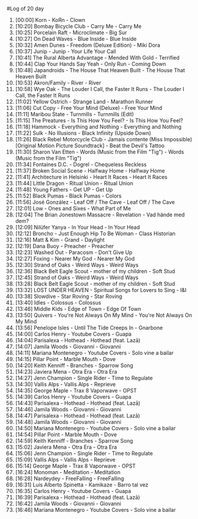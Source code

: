 #Log of 20 day

1. [00:00] Korn - KoЯn - Clown
1. [10:20] Bombay Bicycle Club - Carry Me - Carry Me
1. [10:25] Porcelain Raft - Microclimate - Big Sur
1. [10:27] On Dead Waves - Blue Inside - Blue Inside
1. [10:32] Amen Dunes - Freedom (Deluxe Edition) - Miki Dora
1. [10:37] Junip - Junip - Your Life Your Call
1. [10:41] The Rural Alberta Advantage - Mended With Gold - Terrified
1. [10:44] Clap Your Hands Say Yeah - Only Run - Coming Down
1. [10:48] Japandroids - The House That Heaven Built - The House That Heaven Built
1. [10:53] Akron/Family - River - River
1. [10:58] Wye Oak - The Louder I Call, the Faster It Runs - The Louder I Call, the Faster It Runs
1. [11:02] Yellow Ostrich - Strange Land - Marathon Runner
1. [11:06] Cut Copy - Free Your Mind (Deluxe) - Free Your Mind
1. [11:11] Maribou State - Turnmills - Turnmills (Edit)
1. [11:15] The Preatures - Is This How You Feel? - Is This How You Feel?
1. [11:18] Hammock - Everything and Nothing - Everything and Nothing
1. [11:22] Sulk - No Illusions - Black Infinity (Upside Down)
1. [11:26] Black Rebel Motorcycle Club - Jamais contente (Miss Impossible) [Original Motion Picture Soundtrack] - Beat the Devil's Tattoo
1. [11:30] Sharon Van Etten - Words (Music from the Film "Tig") - Words (Music from the Film "Tig")
1. [11:34] Fontaines D.C. - Dogrel - Chequeless Reckless
1. [11:37] Broken Social Scene - Halfway Home - Halfway Home
1. [11:41] Architecture in Helsinki - Heart It Races - Heart It Races
1. [11:44] Little Dragon - Ritual Union - Ritual Union
1. [11:48] Young Fathers - Get UP - Get Up
1. [11:52] Black Pumas - Black Pumas - Colors
1. [11:56] José González - Leaf Off / The Cave - Leaf Off / The Cave
1. [12:01] Low - Ones and Sixes - What Part of Me
1. [12:04] The Brian Jonestown Massacre - Revelation - Vad hände med dem?
1. [12:09] Nilüfer Yanya - In Your Head - In Your Head
1. [12:12] Broncho - Just Enough Hip To Be Woman - Class Historian
1. [12:16] Matt & Kim - Grand - Daylight
1. [12:19] Dana Buoy - Preacher - Preacher
1. [12:23] Washed Out - Paracosm - Don't Give Up
1. [12:27] Foxing - Nearer My God - Nearer My God
1. [12:30] Strand of Oaks - Weird Ways - Weird Ways
1. [12:36] Black Belt Eagle Scout - mother of my children - Soft Stud
1. [12:45] Strand of Oaks - Weird Ways - Weird Ways
1. [13:28] Black Belt Eagle Scout - mother of my children - Soft Stud
1. [13:32] LOST UNDER HEAVEN - Spiritual Songs for Lovers to Sing - I&I
1. [13:38] Slowdive - Star Roving - Star Roving
1. [13:40] Idles - Colossus - Colossus
1. [13:46] Middle Kids - Edge of Town - Edge Of Town
1. [13:50] Quivers - You're Not Always On My Mind - You're Not Always On My Mind
1. [13:56] Penelope Isles - Until The Tide Creeps In - Gnarbone
1. [14:00] Carlos Henry - Youtube Covers - Guapa
1. [14:04] Parisalexa - Hothead - Hothead (feat. Lazā)
1. [14:07] Jamila Woods - Giovanni - Giovanni
1. [14:11] Mariana Montenegro - Youtube Covers - Solo vine a bailar
1. [14:15] Pillar Point - Marble Mouth - Dove
1. [14:20] Keith Kenniff - Branches - Sparrow Song
1. [14:23] Javiera Mena - Otra Era - Otra Era
1. [14:27] Jenn Champion - Single Rider - Time to Regulate
1. [14:30] Vallis Alps - Vallis Alps - Reprieve
1. [14:35] George Maple - Trax 8 Vaporwave - OPST
1. [14:39] Carlos Henry - Youtube Covers - Guapa
1. [14:43] Parisalexa - Hothead - Hothead (feat. Lazā)
1. [14:46] Jamila Woods - Giovanni - Giovanni
1. [14:47] Parisalexa - Hothead - Hothead (feat. Lazā)
1. [14:48] Jamila Woods - Giovanni - Giovanni
1. [14:50] Mariana Montenegro - Youtube Covers - Solo vine a bailar
1. [14:54] Pillar Point - Marble Mouth - Dove
1. [14:59] Keith Kenniff - Branches - Sparrow Song
1. [15:02] Javiera Mena - Otra Era - Otra Era
1. [15:06] Jenn Champion - Single Rider - Time to Regulate
1. [15:09] Vallis Alps - Vallis Alps - Reprieve
1. [15:14] George Maple - Trax 8 Vaporwave - OPST
1. [16:24] Monoman - Meditation - Meditation
1. [16:28] Nardeydey - FreeFalling - FreeFalling
1. [16:31] Luis Alberto Spinetta - Kamikaze - Barro tal vez
1. [16:35] Carlos Henry - Youtube Covers - Guapa
1. [16:39] Parisalexa - Hothead - Hothead (feat. Lazā)
1. [16:42] Jamila Woods - Giovanni - Giovanni
1. [16:46] Mariana Montenegro - Youtube Covers - Solo vine a bailar
